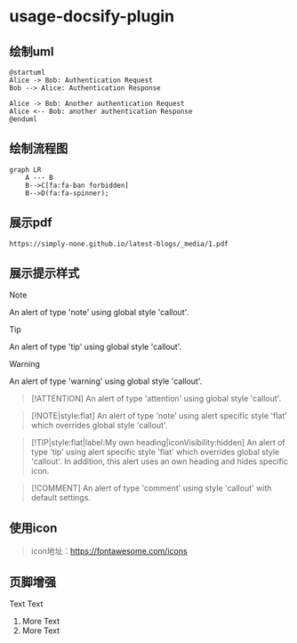 # usage-docsify-plugin

## 绘制uml

```plantuml
@startuml
Alice -> Bob: Authentication Request
Bob --> Alice: Authentication Response

Alice -> Bob: Another authentication Request
Alice <-- Bob: another authentication Response
@enduml
```

## 绘制流程图

```mermaid
graph LR
    A --- B
    B-->C[fa:fa-ban forbidden]
    B-->D(fa:fa-spinner);
```

## 展示pdf

```pdf
https://simply-none.github.io/latest-blogs/_media/1.pdf
```

## 展示提示样式

> [!NOTE]
> An alert of type 'note' using global style 'callout'.

> [!TIP]
> An alert of type 'tip' using global style 'callout'.

> [!WARNING]
> An alert of type 'warning' using global style 'callout'.

> [!ATTENTION]
> An alert of type 'attention' using global style 'callout'.

> [!NOTE|style:flat]
> An alert of type 'note' using alert specific style 'flat' which overrides global style 'callout'.

> [!TIP|style:flat|label:My own heading|iconVisibility:hidden]
> An alert of type 'tip' using alert specific style 'flat' which overrides global style 'callout'.
> In addition, this alert uses an own heading and hides specific icon.

> [!COMMENT]
> An alert of type 'comment' using style 'callout' with default settings.

## 使用icon

> icon地址：https://fontawesome.com/icons

<i class="fa-regular fa-bell-slash"></i>
<i class="fas fa-home fa-fw"></i>

## 页脚增强

Text
Text

1. More Text
2. More Text